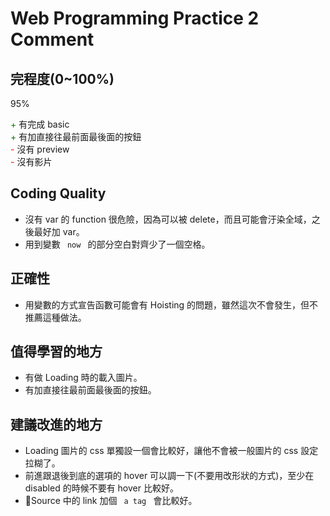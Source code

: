 # Web Programming Practice 2 Comment

## 完程度(0~100%)

95%

<span style="color:green">\+</span> 有完成 basic <br>
<span style="color:green">\+</span> 有加直接往最前面最後面的按鈕 <br>
<span style="color:red">\-</span> 沒有 preview <br>
<span style="color:red">\-</span> 沒有影片 <br>

## Coding Quality

* 沒有 var 的 function 很危險，因為可以被 delete，而且可能會汙染全域，之後最好加 var。
* 用到變數 <code> now </code> 的部分空白對齊少了一個空格。

## 正確性

* 用變數的方式宣告函數可能會有 Hoisting 的問題，雖然這次不會發生，但不推薦這種做法。

## 值得學習的地方

* 有做 Loading 時的載入圖片。
* 有加直接往最前面最後面的按鈕。

## 建議改進的地方

* Loading 圖片的 css 單獨設一個會比較好，讓他不會被一般圖片的 css 設定拉糊了。
* 前進跟退後到底的選項的 hover 可以調一下(不要用改形狀的方式)，至少在 disabled 的時候不要有 hover 比較好。
* Source 中的 link 加個 <code> a tag </code> 會比較好。
